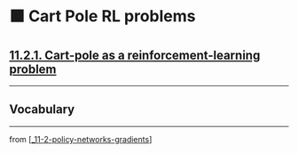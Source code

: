 # 🟧 Cart Pole RL problems

## [**11.2.1.** Cart-pole as a reinforcement-learning problem](https://livebook.manning.com/book/deep-learning-with-javascript/chapter-11/29)

---

## **Vocabulary**

---
from [[_11-2-policy-networks-gradients]]

[//begin]: # "Autogenerated link references for markdown compatibility"
[_11-2-policy-networks-gradients]: _11-2-policy-networks-gradients.md "🟧 Policy Networks Gradients"
[//end]: # "Autogenerated link references"
